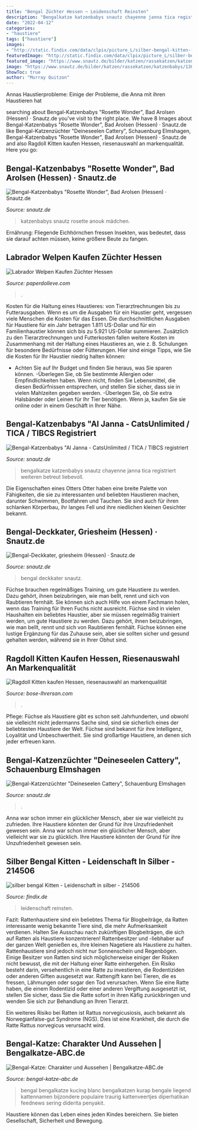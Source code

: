 ```yaml
---
title: "Bengal Züchter Hessen ~ Leidenschaft Reinsten"
description: "Bengalkatze katzenbabys snautz chayenne janna tica registriert weiteren betreut liebevoll"
date: "2022-04-12"
categories:
- "haustiere"
tags: ["haustiere"]
images:
- "http://static.findix.com/data/clpix/picture_L/silber-bengal-kitten---leidenschaft-in-silber-214506.jpg"
featuredImage: "http://static.findix.com/data/clpix/picture_L/silber-bengal-kitten---leidenschaft-in-silber-214506.jpg"
featured_image: "https://www.snautz.de/bilder/katzen/rassekatzen/katzenbabys/13052-0-280x280.jpg"
image: "https://www.snautz.de/bilder/katzen/rassekatzen/katzenbabys/13052-0-280x280.jpg"
ShowToc: true
author: "Murray Quitzon"
---
```



Annas Haustierprobleme: Einige der Probleme, die Anna mit ihren Haustieren hat

	

		
searching about Bengal-Katzenbabys &quot;Rosette Wonder&quot;, Bad Arolsen (Hessen) · Snautz.de you've visit to the right place. We have 8 Images about Bengal-Katzenbabys &quot;Rosette Wonder&quot;, Bad Arolsen (Hessen) · Snautz.de like Bengal-Katzenzüchter &quot;Deineseelen Cattery&quot;, Schauenburg Elmshagen, Bengal-Katzenbabys &quot;Rosette Wonder&quot;, Bad Arolsen (Hessen) · Snautz.de and also Ragdoll Kitten kaufen Hessen, riesenauswahl an markenqualität. Here you go:
		
    
## Bengal-Katzenbabys &quot;Rosette Wonder&quot;, Bad Arolsen (Hessen) · Snautz.de

<img loading=lazy src="https://www.snautz.de/bilder/katzen/rassekatzen/katzenbabys/13052-0-280x280.jpg" onerror="this.onerror=null;this.src='https://tse3.mm.bing.net/th?id=OIP.zRCJ6LoJFlrnucH_tthFogAAAA&amp;pid=15.1';" alt="Bengal-Katzenbabys &quot;Rosette Wonder&quot;, Bad Arolsen (Hessen) · Snautz.de">

_Source: snautz.de_

>katzenbabys snautz rosette anouk mädchen. 

	

Ernährung: Fliegende Eichhörnchen fressen Insekten, was bedeutet, dass sie darauf achten müssen, keine größere Beute zu fangen.

    
## Labrador Welpen Kaufen Züchter Hessen

<img loading=lazy src="https://www.vdh.de/welpen/uploads/zpfancy/49024_767_499.jpg" onerror="this.onerror=null;this.src='https://tse4.mm.bing.net/th?id=OIP.xY__j-i3rmfpWjPSLnfO8wHaE0&amp;pid=15.1';" alt="Labrador Welpen Kaufen Züchter Hessen">

_Source: paperdolleve.com_

>. 

	

Kosten für die Haltung eines Haustieres: von Tierarztrechnungen bis zu Futterausgaben.
Wenn es um die Ausgaben für ein Haustier geht, vergessen viele Menschen die Kosten für das Essen. Die durchschnittlichen Ausgaben für Haustiere für ein Jahr betragen 1.811 US-Dollar und für ein Familienhaustier können sich bis zu 5.921 US-Dollar summieren. Zusätzlich zu den Tierarztrechnungen und Futterkosten fallen weitere Kosten im Zusammenhang mit der Haltung eines Haustieres an, wie z. B. Schulungen für besondere Bedürfnisse oder Fütterungen. Hier sind einige Tipps, wie Sie die Kosten für Ihr Haustier niedrig halten können:
- Achten Sie auf Ihr Budget und finden Sie heraus, was Sie sparen können.
-Überlegen Sie, ob Sie bestimmte Allergien oder Empfindlichkeiten haben. Wenn nicht, finden Sie Lebensmittel, die diesen Bedürfnissen entsprechen, und stellen Sie sicher, dass sie in vielen Mahlzeiten gegeben werden.
-Überlegen Sie, ob Sie extra Halsbänder oder Leinen für Ihr Tier benötigen. Wenn ja, kaufen Sie sie online oder in einem Geschäft in Ihrer Nähe.

    
## Bengal-Katzenbabys &quot;Al Janna - CatsUnlimited / TICA / TIBCS Registriert

<img loading=lazy src="http://www.snautz.de/bilder/katzen/rassekatzen/katzenbabys/6877-4-280x280.jpg" onerror="this.onerror=null;this.src='https://tse1.mm.bing.net/th?id=OIP.vTjEEaN4HlxQTTOIoO7DFQHaE6&amp;pid=15.1';" alt="Bengal-Katzenbabys &quot;Al Janna - CatsUnlimited / TICA / TIBCS registriert">

_Source: snautz.de_

>bengalkatze katzenbabys snautz chayenne janna tica registriert weiteren betreut liebevoll. 

	

Die Eigenschaften eines Otters
Otter haben eine breite Palette von Fähigkeiten, die sie zu interessanten und beliebten Haustieren machen, darunter Schwimmen, Bootfahren und Tauchen. Sie sind auch für ihren schlanken Körperbau, ihr langes Fell und ihre niedlichen kleinen Gesichter bekannt.

    
## Bengal-Deckkater, Griesheim (Hessen) · Snautz.de

<img loading=lazy src="https://www.snautz.de/bilder/katzen/rassekatzen/deckkater/543-0-280x280.jpg" onerror="this.onerror=null;this.src='https://tse4.mm.bing.net/th?id=OIP.WG7wDqr6Z5QVTmI91y3NZgAAAA&amp;pid=15.1';" alt="Bengal-Deckkater, griesheim (Hessen) · Snautz.de">

_Source: snautz.de_

>bengal deckkater snautz. 

	

Füchse brauchen regelmäßiges Training, um gute Haustiere zu werden. Dazu gehört, ihnen beizubringen, wie man bellt, rennt und sich von Raubtieren fernhält. Sie können sich auch Hilfe von einem Fachmann holen, wenn das Training für Ihren Fuchs nicht ausreicht.
Füchse sind in vielen Haushalten ein beliebtes Haustier, aber sie müssen regelmäßig trainiert werden, um gute Haustiere zu werden. Dazu gehört, ihnen beizubringen, wie man bellt, rennt und sich von Raubtieren fernhält. Füchse können eine lustige Ergänzung für das Zuhause sein, aber sie sollten sicher und gesund gehalten werden, während sie in Ihrer Obhut sind.

    
## Ragdoll Kitten Kaufen Hessen, Riesenauswahl An Markenqualität

<img loading=lazy src="https://bose-lhrersan.com/tad/aHpzLis7EOq59EbDpzzUeAHaE7.jpg" onerror="this.onerror=null;this.src='https://tse4.mm.bing.net/th?id=OIP.Vu3LoHn2PxvQ0lm1Z0yWFAAAAA&amp;pid=15.1';" alt="Ragdoll Kitten kaufen Hessen, riesenauswahl an markenqualität">

_Source: bose-lhrersan.com_

>. 

	

Pflege:
Füchse als Haustiere gibt es schon seit Jahrhunderten, und obwohl sie vielleicht nicht jedermanns Sache sind, sind sie sicherlich eines der beliebtesten Haustiere der Welt. Füchse sind bekannt für ihre Intelligenz, Loyalität und Unbeschwertheit. Sie sind großartige Haustiere, an denen sich jeder erfreuen kann.

    
## Bengal-Katzenzüchter &quot;Deineseelen Cattery&quot;, Schauenburg Elmshagen

<img loading=lazy src="https://www.snautz.de/bilder/katzen/zuechter/1678-4-280x280.jpg" onerror="this.onerror=null;this.src='https://tse1.mm.bing.net/th?id=OIP.yvbuvVmON8V0YSNjzHVtgQAAAA&amp;pid=15.1';" alt="Bengal-Katzenzüchter &quot;Deineseelen Cattery&quot;, Schauenburg Elmshagen">

_Source: snautz.de_

>. 

	

Anna war schon immer ein glücklicher Mensch, aber sie war vielleicht zu zufrieden. Ihre Haustiere könnten der Grund für ihre Unzufriedenheit gewesen sein.
Anna war schon immer ein glücklicher Mensch, aber vielleicht war sie zu glücklich. Ihre Haustiere könnten der Grund für ihre Unzufriedenheit gewesen sein.

    
## Silber Bengal Kitten - Leidenschaft In Silber - 214506

<img loading=lazy src="http://static.findix.com/data/clpix/picture_L/silber-bengal-kitten---leidenschaft-in-silber-214506.jpg" onerror="this.onerror=null;this.src='https://tse2.mm.bing.net/th?id=OIP.oYyP7ZK9HJ2pQLGZXnNkmQHaHf&amp;pid=15.1';" alt="silber bengal Kitten - Leidenschaft in silber - 214506">

_Source: findix.de_

>leidenschaft reinsten. 

	

Fazit: Rattenhaustiere sind ein beliebtes Thema für Blogbeiträge, da Ratten interessante wenig bekannte Tiere sind, die mehr Aufmerksamkeit verdienen. Halten Sie Ausschau nach zukünftigen Blogbeiträgen, die sich auf Ratten als Haustiere konzentrieren!
Rattenbesitzer und -liebhaber auf der ganzen Welt genießen es, ihre kleinen Nagetiere als Haustiere zu halten. Rattenhaustiere sind jedoch nicht nur Sonnenschein und Regenbögen. Einige Besitzer von Ratten sind sich möglicherweise einiger der Risiken nicht bewusst, die mit der Haltung einer Ratte einhergehen.
Ein Risiko besteht darin, versehentlich in eine Ratte zu investieren, die Rodentiziden oder anderen Giften ausgesetzt war. Rattengift kann bei Tieren, die es fressen, Lähmungen oder sogar den Tod verursachen. Wenn Sie eine Ratte haben, die einem Rodentizid oder einer anderen Vergiftung ausgesetzt ist, stellen Sie sicher, dass Sie die Ratte sofort in ihren Käfig zurückbringen und wenden Sie sich zur Behandlung an Ihren Tierarzt.

Ein weiteres Risiko bei Ratten ist Rattus norvegicusiosis, auch bekannt als Norwegianfalse-gut Syndrome (NGS). Dies ist eine Krankheit, die durch die Ratte Rattus norvegicus verursacht wird.

    
## Bengal-Katze: Charakter Und Aussehen | Bengalkatze-ABC.de

<img loading=lazy src="http://bengal-katze-abc.de/wp-content/uploads/2018/06/bengalkatze-liegend-c-master1305-www-bigstock-com-bigstock-196110532-768x512.jpg" onerror="this.onerror=null;this.src='https://tse4.mm.bing.net/th?id=OIP.cIcUtaSsnc0qmUfBQSlMMQHaE8&amp;pid=15.1';" alt="Bengal-Katze: Charakter und Aussehen | Bengalkatze-ABC.de">

_Source: bengal-katze-abc.de_

>bengal bengalkatze kucing blanc bengalkatzen kurap bengale liegend kattennamen bijzondere populaire traurig kattenveertjes diperhatikan feednews sering diderita penyakit. 

	

Haustiere können das Leben eines jeden Kindes bereichern. Sie bieten Gesellschaft, Sicherheit und Bewegung.

